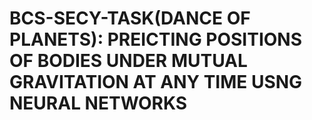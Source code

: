 # BCS-SECY-TASK(DANCE OF PLANETS): PREICTING POSITIONS OF BODIES UNDER MUTUAL GRAVITATION AT ANY TIME USNG NEURAL NETWORKS
